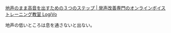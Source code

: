 [地声のまま高音を出すための３つのステップ | 発声改善専門のオンラインボイストレーニング教室 LogiVo](https://logical-vocal.com/commentary-blog/chest-voice-2/)

地声の低いところは息を通さないと出ない。
